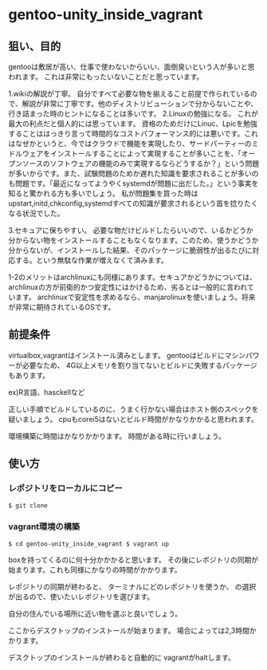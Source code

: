 # gentoo-unity_inside_vagrant
## 狙い、目的
gentooは敷居が高い、仕事で使わないからいい、面倒臭いという人が多いと思われます。
これは非常にもったいないことだと思っています。

1.wikiの解説が丁寧。
  自分ですべて必要な物を揃えること前提で作られているので、解説が非常に丁寧です。他のディストリビューションで分からないことや、行き詰まった時のヒントになることは多いです。
2.Linuxの勉強になる。
  これが最大の利点だと個人的には思っています。
  資格のためだけにLinuc、Lpicを勉強することははっきり言って時間的なコストパフォーマンス的には悪いです。これはなぜかというと、今ではクラウドで機能を実現したり、サードパーティーのミドルウェアをインストールすることによって実現することが多いことを、「オープンソースのソフトウェアの機能のみで実現するならどうするか？」という問題が多いからです。また、試験問題のためか遅れた知識を要求されることが多いのも問題です。「最近になってようやくsystemdが問題に出だした。」という事実を知ると驚かれる方も多いでしょう。
私が問題集を買った時はupstart,initd,chkconfig,systemdすべての知識が要求されるという首を捻りたくなる状況でした。

3.セキュアに保ちやすい。
必要な物だけビルドしたらいいので、いるかどうか分からない物をインストールすることもなくなります。このため、使うかどうか分からないが、インストールした結果、そのパッケージに脆弱性が出るたびに対応する。という無駄な作業が増えなくて済みます。

1-2のメリットはarchlinuxにも同様にあります。セキュアかどうかについては、archlinuxの方が前衛的かつ安定性にはかけるため、劣るとは一般的に言われています。
archlinuxで安定性を求めるなら、manjarolinuxを使いましょう。将来が非常に期待されているOSです。
## 前提条件
virtualbox,vagrantはインストール済みとします。
gentooはビルドにマシンパワーが必要なため、
4G以上メモリを割り当てないとビルドに失敗するパッケージもあります。

ex)R言語、hasckellなど

正しい手順でビルドしているのに、うまく行かない場合はホスト側のスペックを疑いましょう。
cpuもcorei5はないとビルド時間がかなりかかると思われます。

環境構築に時間はかなりかかります。
時間がある時に行いましょう。
## 使い方
### レポジトリをローカルにコピー

`
$ git clone 
`

### vagrant環境の構築

`
$ cd gentoo-unity_inside_vagrant
$ vagrant up
`

boxを持ってくるのに何十分かかかると思います。
その後にレポジトリの同期が始まります。これも同様にかなりの時間がかかります。

レポジトリの同期が終わると、
ターミナルにどのレポジトリを使うか、
の選択が出るので、使いたいレポジトリを選びます。

自分の住んでいる場所に近い物を選ぶと良いでしょう。

ここからデスクトップのインストールが始まります。
場合によっては2,3時間かかります。

デスクトップのインストールが終わると自動的に
vagrantがhaltします。

